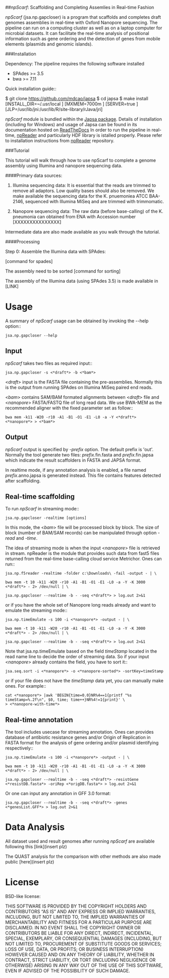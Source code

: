 ##*npScarf*: Scaffolding and Completing Assemlies in Real-time Fashion

*npScarf* (jsa.np.gapcloser) is a program that scaffolds and completes draft genomes assemblies 
in real-time with Oxford Nanopore sequencing. The pipeline can run on a computing cluster
as well as on a laptop computer for microbial datasets. It can facilitate the real-time 
analysis of positional information such as gene ordering and the detection of genes from
mobile elements (plasmids and genomic islands).

###Installation

Dependency: The pipeline requires the following software installed

* SPAdes >= 3.5
* bwa >= 7.11

Quick installation guide::

   $ git clone https://github.com/mdcao/japsa
   $ cd japsa
   $ make install \
      [INSTALL_DIR=~/.usr/local \] 
      [MXMEM=7000m \] 
      [SERVER=true \] 
      [JLP=/usr/lib/jni:/usr/lib/R/site-library/rJava/jri]

*npScarf* module is bundled within the [Japsa package](http://mdcao.github.io/japsa/).
Details of installation (including for Windows) and usage of Japsa can be found 
in its documentation hosted on [ReadTheDocs](http://japsa.readthedocs.org/en/latest/index.html) 
In order to run the pipeline in real-time, [npReader]( https://github.com/mdcao/npReader)
and particularly HDF library is istalled properly. Please refer to installation 
instructions from [npReader]( https://github.com/mdcao/npReader) repository.


###Tutorial

This tutorial will walk through how to use npScarf to complete a genome assembly using Illumina
and nanopore sequencing data.

####Primary data sources: 

1. Illumina sequencing data: It is essential that the reads are trimmed to remove 
all adaptors. Low quality bases should also be removed. We make available the sequencing
data for the K. pnuemoniea ATCC BAA-2146, sequenced with Illumina MiSeq and are trimmed
with trimmomatic.

2. Nanopore sequencing data: The raw data (before base-calling) of the K. pneumonia 
can obtained from ENA with Accession number [XXXXXXXXXXXXXXX]

Intermediate data are also made available as you walk through the tutorial.

####Processing

Step 0: Assemble the Illumina data with SPAdes:
   
   [command for spades]

The assembly need to be sorted
   [command for sorting]


The assembly of the Illumina data (using SPAdes 3.5) is made available in [LINK]







Usage
=====
A summary of *npScarf* usage can be obtained by invoking the --help option::

   	jsa.np.gapcloser --help
Input
------
*npScarf* takes two files as required input::

	jsa.np.gapcloser -s <*draft*> -b <*bam*>
	
<*draft*> input is the FASTA file containing the pre-assemblies. Normally this 
is the output from running SPAdes on Illumina MiSeq paired end reads.

<*bam*> contains SAM/BAM formated alignments between <*draft*> file and <*nanopore*> 
FASTA/FASTQ file of long read data. We use BWA-MEM as the recommended aligner 
with the fixed parameter set as follow::

	bwa mem -k11 -W20 -r10 -A1 -B1 -O1 -E1 -L0 -a -Y <*draft*> <*nanopore*> > <*bam*>
	
Output
------
*npScarf* output is specified by *-prefix* option. The default prefix is \'out\'.
Normally the tool generate two files: *prefix*.fin.fasta and *prefix*.fin.japsa which 
indicate the result scaffolders in FASTA and JAPSA format.

In realtime mode, if any annotation analysis is enabled, a file named 
*prefix*.anno.japsa is generated instead. This file contains features detected after
scaffolding.

Real-time scaffolding
----------------------
To run *npScarf* in streaming mode::

   	jsa.np.gapcloser -realtime [options]

In this mode, the <*bam*> file will be processed block by block. The size of block 
(number of BAM/SAM records) can be manipulated through option *-read* and *-time*.

The idea of streaming mode is when the input <*nanopore*> file is retrieved in stream.
npReader is the module that provides such data from fast5 files returned from the real-time
base-calling cloud service Metrichor. Ones can run::

	jsa.np.f5reader -realtime -folder c:\Downloads\ -fail -output - | \

	bwa mem -t 10 -k11 -W20 -r10 -A1 -B1 -O1 -E1 -L0 -a -Y -K 3000 <*draft*> - 2> /dev/null | \ 

	jsa.np.gapcloser --realtime -b - -seq <*draft*> > log.out 2>&1

or if you have the whole set of Nanopore long reads already and want to emulate the 
streaming mode::

	jsa.np.timeEmulate -s 100 -i <*nanopore*> -output - | \

	bwa mem -t 10 -k11 -W20 -r10 -A1 -B1 -O1 -E1 -L0 -a -Y -K 3000 <*draft*> - 2> /dev/null | \ 

	jsa.np.gapcloser --realtime -b - -seq <*draft*> > log.out 2>&1

Note that jsa.np.timeEmulate based on the field *timeStamp* located in the read name line to
decide the order of streaming data. So if your input <*nanopore*> already contains the field,
you have to sort it::

	jsa.seq.sort -i <*nanopore*> -o <*nanopore-sorted*> -sortKey=timeStamp

or if your file does not have the *timeStamp* data yet, you can manually make ones. For example::

	cat <*nanopore*> |awk 'BEGIN{time=0.0}NR%4==1{printf "%s timeStamp=%.2f\n", $0, time; time++}NR%4!=1{print}' \
	> <*nanopore-with-time*> 

Real-time annotation
--------------------
The tool includes usecase for streaming annotation. Ones can provides database of antibiotic
resistance genes and/or Origin of Replication in FASTA format for the analysis of gene ordering
and/or plasmid identifying respectively::

	jsa.np.timeEmulate -s 100 -i <*nanopore*> -output - | \

	bwa mem -t 10 -k11 -W20 -r10 -A1 -B1 -O1 -E1 -L0 -a -Y -K 3000 <*draft*> - 2> /dev/null | \ 

	jsa.np.gapcloser --realtime -b - -seq <*draft*> -resistGene <*resistDB.fasta*> -oriRep <*origDB.fasta*> > log.out 2>&1

Or one can input any annotation in GFF 3.0 format:

	jsa.np.gapcloser --realtime -b - -seq <*draft*> -genes <*genesList.GFF*> > log.out 2>&1

Data Analysis
=============
All dataset used and result genomes after running *npScarf* are available following this [link](insert plz)

The QUAST analysis for the comparison with other methods are also made public [here](insert plz)

License
=======
BSD-like license:

THIS SOFTWARE IS PROVIDED BY THE COPYRIGHT HOLDERS AND CONTRIBUTORS “AS IS” AND ANY EXPRESS OR IMPLIED WARRANTIES, INCLUDING, BUT NOT LIMITED TO, THE IMPLIED WARRANTIES OF MERCHANTABILITY AND FITNESS FOR A PARTICULAR PURPOSE ARE DISCLAIMED. IN NO EVENT SHALL THE COPYRIGHT OWNER OR CONTRIBUTORS BE LIABLE FOR ANY DIRECT, INDIRECT, INCIDENTAL, SPECIAL, EXEMPLARY, OR CONSEQUENTIAL DAMAGES (INCLUDING, BUT NOT LIMITED TO, PROCUREMENT OF SUBSTITUTE GOODS OR SERVICES; LOSS OF USE, DATA, OR PROFITS; OR BUSINESS INTERRUPTION) HOWEVER CAUSED AND ON ANY THEORY OF LIABILITY, WHETHER IN CONTRACT, STRICT LIABILITY, OR TORT (INCLUDING NEGLIGENCE OR OTHERWISE) ARISING IN ANY WAY OUT OF THE USE OF THIS SOFTWARE, EVEN IF ADVISED OF THE POSSIBILITY OF SUCH DAMAGE.
